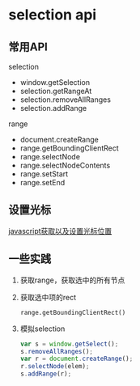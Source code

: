 # selection api

## 常用API

selection

* window.getSelection
* selection.getRangeAt
* selection.removeAllRanges
* selection.addRange

range

* document.createRange
* range.getBoundingClientRect
* range.selectNode
* range.selectNodeContents
* range.setStart
* range.setEnd

## 设置光标

[javascript获取以及设置光标位置](http://www.dengzhr.com/js/1013)

## 一些实践

1. 获取range，获取选中的所有节点
2. 获取选中项的rect

   `range.getBoundingClientRect()`

3. 模拟selection

   ```javascript
   var s = window.getSelect();
   s.removeAllRanges();
   var r = document.createRange();
   r.selectNode(elem);
   s.addRange(r);
   ```

